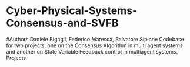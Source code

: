 # Cyber-Physical-Systems-Consensus-and-SVFB
#Authors Daniele Bigagli, Federico Maresca, Salvatore Sipione
Codebase for two projects, one on the Consensus Algorithm in multi agent systems and another on State Variable Feedback control in multiagent systems.
Projects 
